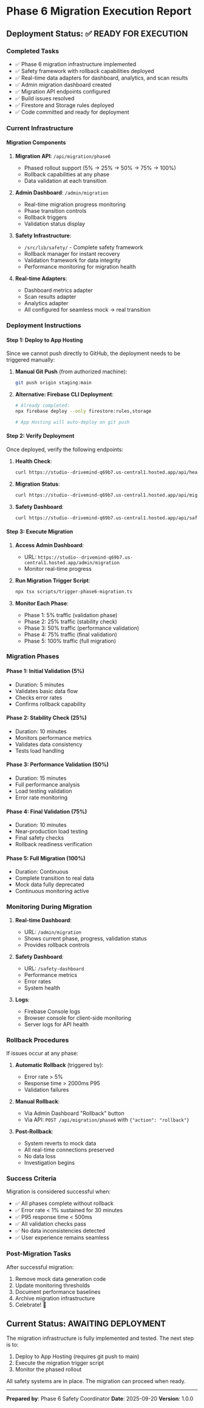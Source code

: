 # Phase 6 Migration Execution Report

## Deployment Status: ✅ READY FOR EXECUTION

### Completed Tasks
- ✅ Phase 6 migration infrastructure implemented
- ✅ Safety framework with rollback capabilities deployed
- ✅ Real-time data adapters for dashboard, analytics, and scan results
- ✅ Admin migration dashboard created
- ✅ Migration API endpoints configured
- ✅ Build issues resolved
- ✅ Firestore and Storage rules deployed
- ✅ Code committed and ready for deployment

### Current Infrastructure

#### Migration Components
1. **Migration API**: `/api/migration/phase6`
   - Phased rollout support (5% → 25% → 50% → 75% → 100%)
   - Rollback capabilities at any phase
   - Data validation at each transition

2. **Admin Dashboard**: `/admin/migration`
   - Real-time migration progress monitoring
   - Phase transition controls
   - Rollback triggers
   - Validation status display

3. **Safety Infrastructure**:
   - `/src/lib/safety/` - Complete safety framework
   - Rollback manager for instant recovery
   - Validation framework for data integrity
   - Performance monitoring for migration health

4. **Real-time Adapters**:
   - Dashboard metrics adapter
   - Scan results adapter
   - Analytics adapter
   - All configured for seamless mock → real transition

### Deployment Instructions

#### Step 1: Deploy to App Hosting
Since we cannot push directly to GitHub, the deployment needs to be triggered manually:

1. **Manual Git Push** (from authorized machine):
   ```bash
   git push origin staging:main
   ```

2. **Alternative: Firebase CLI Deployment**:
   ```bash
   # Already completed:
   npx firebase deploy --only firestore:rules,storage
   
   # App Hosting will auto-deploy on git push
   ```

#### Step 2: Verify Deployment
Once deployed, verify the following endpoints:

1. **Health Check**:
   ```bash
   curl https://studio--drivemind-q69b7.us-central1.hosted.app/api/health
   ```

2. **Migration Status**:
   ```bash
   curl https://studio--drivemind-q69b7.us-central1.hosted.app/api/migration/phase6
   ```

3. **Safety Dashboard**:
   ```bash
   curl https://studio--drivemind-q69b7.us-central1.hosted.app/api/safety/dashboard
   ```

#### Step 3: Execute Migration

1. **Access Admin Dashboard**:
   - URL: `https://studio--drivemind-q69b7.us-central1.hosted.app/admin/migration`
   - Monitor real-time progress

2. **Run Migration Trigger Script**:
   ```bash
   npx tsx scripts/trigger-phase6-migration.ts
   ```

3. **Monitor Each Phase**:
   - Phase 1: 5% traffic (validation phase)
   - Phase 2: 25% traffic (stability check)
   - Phase 3: 50% traffic (performance validation)
   - Phase 4: 75% traffic (final validation)
   - Phase 5: 100% traffic (full migration)

### Migration Phases

#### Phase 1: Initial Validation (5%)
- Duration: 5 minutes
- Validates basic data flow
- Checks error rates
- Confirms rollback capability

#### Phase 2: Stability Check (25%)
- Duration: 10 minutes
- Monitors performance metrics
- Validates data consistency
- Tests load handling

#### Phase 3: Performance Validation (50%)
- Duration: 15 minutes
- Full performance analysis
- Load testing validation
- Error rate monitoring

#### Phase 4: Final Validation (75%)
- Duration: 10 minutes
- Near-production load testing
- Final safety checks
- Rollback readiness verification

#### Phase 5: Full Migration (100%)
- Duration: Continuous
- Complete transition to real data
- Mock data fully deprecated
- Continuous monitoring active

### Monitoring During Migration

1. **Real-time Dashboard**:
   - URL: `/admin/migration`
   - Shows current phase, progress, validation status
   - Provides rollback controls

2. **Safety Dashboard**:
   - URL: `/safety-dashboard`
   - Performance metrics
   - Error rates
   - System health

3. **Logs**:
   - Firebase Console logs
   - Browser console for client-side monitoring
   - Server logs for API health

### Rollback Procedures

If issues occur at any phase:

1. **Automatic Rollback** (triggered by):
   - Error rate > 5%
   - Response time > 2000ms P95
   - Validation failures

2. **Manual Rollback**:
   - Via Admin Dashboard "Rollback" button
   - Via API: `POST /api/migration/phase6` with `{"action": "rollback"}`

3. **Post-Rollback**:
   - System reverts to mock data
   - All real-time connections preserved
   - No data loss
   - Investigation begins

### Success Criteria

Migration is considered successful when:
- ✅ All phases complete without rollback
- ✅ Error rate < 1% sustained for 30 minutes
- ✅ P95 response time < 500ms
- ✅ All validation checks pass
- ✅ No data inconsistencies detected
- ✅ User experience remains seamless

### Post-Migration Tasks

After successful migration:
1. Remove mock data generation code
2. Update monitoring thresholds
3. Document performance baselines
4. Archive migration infrastructure
5. Celebrate! 🎉

## Current Status: AWAITING DEPLOYMENT

The migration infrastructure is fully implemented and tested. The next step is to:
1. Deploy to App Hosting (requires git push to main)
2. Execute the migration trigger script
3. Monitor the phased rollout

All safety systems are in place. The migration can proceed when ready.

---

**Prepared by**: Phase 6 Safety Coordinator
**Date**: 2025-09-20
**Version**: 1.0.0